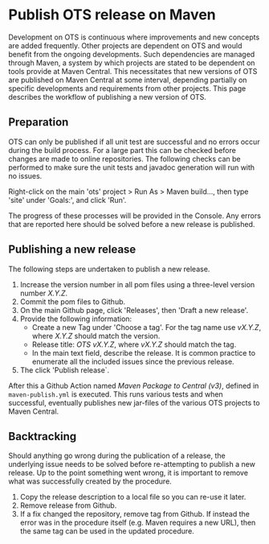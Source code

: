 # Publish OTS release on Maven

Development on OTS is continuous where improvements and new concepts are added frequently. Other projects are dependent on OTS and would benefit from the ongoing developments. Such dependencies are managed through Maven, a system by which projects are stated to be dependent on tools provide at Maven Central. This necessitates that new versions of OTS are published on Maven Central at some interval, depending partially on specific developments and requirements from other projects. This page describes the workflow of publishing a new version of OTS.

## Preparation
OTS can only be published if all unit test are successful and no errors occur during the build process. For a large part this can be checked before changes are made to online repositories. The following checks can be performed to make sure the unit tests and javadoc generation will run with no issues.

Right-click on the main 'ots' project > Run As > Maven build..., then type 'site' under 'Goals:', and click 'Run'.

The progress of these processes will be provided in the Console. Any errors that are reported here should be solved before a new release is published.

## Publishing a new release
The following steps are undertaken to publish a new release.

1. Increase the version number in all pom files using a three-level version number _X.Y.Z_.
2. Commit the pom files to Github.
3. On the main Github page, click 'Releases', then 'Draft a new release'.
4. Provide the following information:
    - Create a new Tag under 'Choose a tag'. For the tag name use _vX.Y.Z_, where _X.Y.Z_ should match the version.
    - Release title: _OTS vX.Y.Z_, where _vX.Y.Z_ should match the tag.
    - In the main text field, describe the release. It is common practice to enumerate all the included issues since the previous release.
5. The click 'Publish release`.

After this a Github Action named _Maven Package to Central (v3)_, defined in `maven-publish.yml` is executed. This runs various tests and when successful, eventually publishes new jar-files of the various OTS projects to Maven Central.

## Backtracking
Should anything go wrong during the publication of a release, the underlying issue needs to be solved before re-attempting to publish a new release. Up to the point something went wrong, it is important to remove what was successfully created by the procedure.

1. Copy the release description to a local file so you can re-use it later.
2. Remove release from Github.
3. If a fix changed the repository, remove tag from Github. If instead the error was in the procedure itself (e.g. Maven requires a new URL), then the same tag can be used in the updated procedure.
